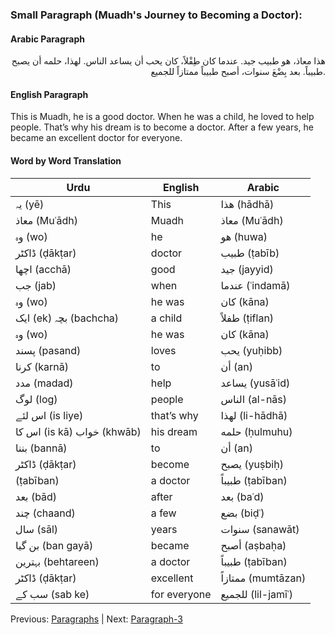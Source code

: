 ### Small Paragraph (Muadh's Journey to Becoming a Doctor):

#### Arabic Paragraph
<div style="text-align: right;">
هذا معاذ، هو طبيب جيد. عندما كان طِفْلاً، كان يحب أن يساعد الناس. لهذا، حلمه أن يصبح طبيباً. بعد بِضْعَ سنوات، أصبح طبيباً ممتازاً للجميع.
</div>

#### English Paragraph
This is Muadh, he is a good doctor. When he was a child, he loved to help people. That’s why his dream is to become a doctor. After a few years, he became an excellent doctor for everyone.

#### Word by Word Translation

| Urdu                       | English            | Arabic                |
|----------------------------|--------------------|-----------------------|
| یہ (yē)                    | This               | هذا (hādhā)           |
| معاذ (Muʿādh)              | Muadh              | معاذ (Muʿādh)         |
| وہ (wo)                    | he                 | هو (huwa)             |
| ڈاکٹر (ḍākṭar)             | doctor             | طبيب (ṭabīb)          |
| اچھا (acchā)               | good               | جيد (jayyid)          |
| جب (jab)                   | when               | عندما (ʿindamā)       |
| وہ (wo)                    | he was             | كان (kāna)            |
| ایک (ek) بچہ (bachcha)     | a child            | طفلاً (ṭiflan)        |
| وہ (wo)                    | he was             | كان (kāna)            |
| پسند (pasand)              | loves              | يحب (yuḥibb)          |
| کرنا (karnā)               | to                 | أن (an)               |
| مدد (madad)                | help               | يساعد (yusāʿid)       |
| لوگ (log)                  | people             | الناس (al-nās)        |
| اس لئے (is liye)           | that’s why         | لهذا (li-hādhā)       |
| اس کا (is kā) خواب (khwāb) | his dream          | حلمه (ḥulmuhu)        |
| بننا (bannā)               | to                 | أن (an)               |
| ڈاکٹر (ḍākṭar)             | become             | يصبح (yuṣbiḥ)         |
| (ṭabīban)                  | a doctor           | طبيباً (ṭabīban)      |
| بعد (bād)                  | after              | بعد (baʿd)            |
| چند (chaand)               | a few              | بضع (biḍʿ)            |
| سال (sāl)                  | years              | سنوات (sanawāt)       |
| بن گیا (ban gayā)          | became             | أصبح (aṣbaḥa)         |
| بہترین (behtareen)         | a doctor           | طبيباً (ṭabīban)      |
| ڈاکٹر (ḍākṭar)             | excellent          | ممتازاً (mumtāzan)    |
| سب کے (sab ke)             | for everyone       | للجميع (lil-jamīʿ)    |


Previous: [Paragraphs](../paragraph-1/readme.md) | Next: [Paragraph-3](../paragraph-3/readme.md)
